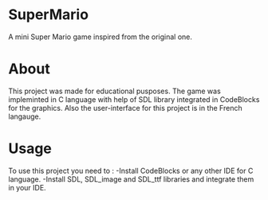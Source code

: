 # SuperMario
A mini Super Mario game inspired from the original one.

# About
This project was made for educational pusposes. The game was impleminted in C language with help of SDL library integrated in CodeBlocks for the graphics. 
Also the user-interface for this project is in the French langauge.

# Usage
To use this project you need to :
-Install CodeBlocks or any other IDE for C language.
-Install SDL, SDL_image and SDL_ttf libraries and integrate them in your IDE.